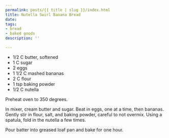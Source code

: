 ```yaml
---
permalink: posts/{{ title | slug }}/index.html
title: Nutella Swirl Banana Bread
date: 
tags:
- bread
- baked goods
description: ''

---
```

* 1/2 C butter, softened
* 1 C sugar
* 2 eggs
* 1 1/2 C mashed bananas
* 2 C flour
* 1 tsp baking powder
* 1/2 C nutella

Preheat oven to 350 degrees.

In mixer, cream butter and sugar. Beat in eggs, one at a time, then bananas. Gently stir in flour, salt, and baking powder, careful to not overmix. Using a spatula, fold in the nutella a few times. 

Pour batter into greased loaf pan and bake for one hour. 
